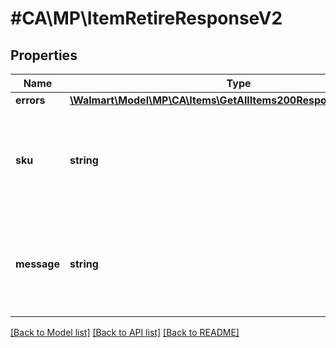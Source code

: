 # #CA\MP\ItemRetireResponseV2

## Properties

Name | Type | Description | Notes
------------ | ------------- | ------------- | -------------
**errors** | [**\Walmart\Model\MP\CA\Items\GetAllItems200ResponseErrorsInner[]**](GetAllItems200ResponseErrorsInner.md) |  | [optional]
**sku** | **string** | An arbitrary alphanumeric unique ID, specified by the seller, which identifies each item. |
**message** | **string** | Message confirming the deletion or retirement of an item from the Walmart Catalog | [optional]


[[Back to Model list]](../) [[Back to API list]](../../Api/CA/MP) [[Back to README]](../../README.md)
